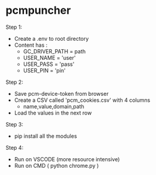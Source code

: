 # pcmpuncher
Step 1: 
  - Create a .env to root directory
  - Content has :
      - GC_DRIVER_PATH = path
      - USER_NAME = 'user'
      - USER_PASS = 'pass'
      - USER_PIN = 'pin'

Step 2:
  - Save pcm-device-token from browser
  - Create a CSV called 'pcm_cookies.csv' with 4 columns
      - name,value,domain,path
  - Load the values in the next row

Step 3: 
  - pip install all the modules

Step 4: 
  - Run on VSCODE (more resource intensive)
  - Run on CMD ( python chrome.py )
